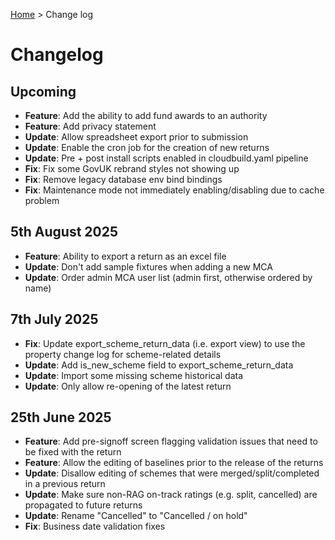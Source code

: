 [Home](../README.md) > Change log

# Changelog

## Upcoming

- **Feature**: Add the ability to add fund awards to an authority
- **Feature**: Add privacy statement
- **Update**: Allow spreadsheet export prior to submission
- **Update**: Enable the cron job for the creation of new returns
- **Update**: Pre + post install scripts enabled in cloudbuild.yaml pipeline
- **Fix**: Fix some GovUK rebrand styles not showing up 
- **Fix**: Remove legacy database env bind bindings
- **Fix**: Maintenance mode not immediately enabling/disabling due to cache problem

## 5th August 2025

- **Feature**: Ability to export a return as an excel file
- **Update**: Don't add sample fixtures when adding a new MCA
- **Update**: Order admin MCA user list (admin first, otherwise ordered by name)

## 7th July 2025

- **Fix**: Update export_scheme_return_data (i.e. export view) to use the property change log for scheme-related details
- **Update**: Add is_new_scheme field to export_scheme_return_data
- **Update**: Import some missing scheme historical data
- **Update**: Only allow re-opening of the latest return

## 25th June 2025

- **Feature**: Add pre-signoff screen flagging validation issues that need to be fixed with the return
- **Feature**: Allow the editing of baselines prior to the release of the returns
- **Update**: Disallow editing of schemes that were merged/split/completed in a previous return
- **Update**: Make sure non-RAG on-track ratings (e.g. split, cancelled) are propagated to future returns
- **Update**: Rename "Cancelled" to "Cancelled / on hold"
- **Fix**: Business date validation fixes
